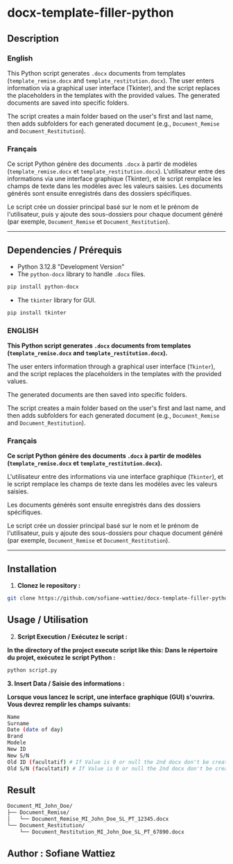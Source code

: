 # docx-template-filler-python

## Description

### English
This Python script generates `.docx` documents from templates (`template_remise.docx` and `template_restitution.docx`). The user enters information via a graphical user interface (Tkinter), and the script replaces the placeholders in the templates with the provided values. The generated documents are saved into specific folders.

The script creates a main folder based on the user's first and last name, then adds subfolders for each generated document (e.g., `Document_Remise` and `Document_Restitution`).

### Français
Ce script Python génère des documents `.docx` à partir de modèles (`template_remise.docx` et `template_restitution.docx`).
L'utilisateur entre des informations via une interface graphique (Tkinter), et le script remplace les champs de texte dans les modèles avec les valeurs saisies. Les documents générés sont ensuite enregistrés dans des dossiers spécifiques.

Le script crée un dossier principal basé sur le nom et le prénom de l'utilisateur, puis y ajoute des sous-dossiers pour chaque document généré (par exemple, `Document_Remise` et `Document_Restitution`).

---

## Dependencies / Prérequis

- Python 3.12.8 "Development Version"
- The `python-docx` library to handle `.docx` files.  

```bash
pip install python-docx
```

- The `tkinter` library for GUI.
```bash
pip install tkinter
```


### ENGLISH 

**This Python script generates `.docx` documents from templates (`template_remise.docx` and `template_restitution.docx`).**

The user enters information through a graphical user interface (`Tkinter`), and the script replaces the placeholders in the templates with the provided values.

The generated documents are then saved into specific folders.

The script creates a main folder based on the user's first and last name, and then adds subfolders for each generated document (e.g., `Document_Remise` and `Document_Restitution`).

### Français

**Ce script Python génère des documents `.docx` à partir de modèles (`template_remise.docx` et `template_restitution.docx`).**

L'utilisateur entre des informations via une interface graphique (`Tkinter`), et le script remplace les champs de texte dans les modèles avec les valeurs saisies.

Les documents générés sont ensuite enregistrés dans des dossiers spécifiques.

Le script crée un dossier principal basé sur le nom et le prénom de l'utilisateur, puis y ajoute des sous-dossiers pour chaque document généré (par exemple, `Document_Remise` et `Document_Restitution`).

---

## Installation

1. **Clonez le repository :**

```bash
git clone https://github.com/sofiane-wattiez/docx-template-filler-python.git
```

## Usage / Utilisation

2. **Script Execution / Exécutez le script :**

**In the directory of the project execute script like this:**
**Dans le répertoire du projet, exécutez le script Python :**

```bash
python script.py
```

**3. Insert Data / Saisie des informations :**

**Lorsque vous lancez le script, une interface graphique (GUI) s'ouvrira. Vous devrez remplir les champs suivants:**

```bash
Name
Surname
Date (date of day)
Brand
Modele
New ID
New S/N
Old ID (facultatif) # If Value is 0 or null the 2nd docx don't be created
Old S/N (facultatif) # If Value is 0 or null the 2nd docx don't be created
```

## Result 
```bash
Document_MI_John_Doe/
├── Document_Remise/
│   └── Document_Remise_MI_John_Doe_SL_PT_12345.docx
└── Document_Restitution/
    └── Document_Restitution_MI_John_Doe_SL_PT_67890.docx
```

## Author : Sofiane Wattiez
